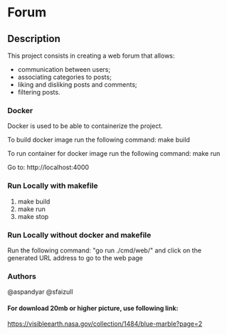 # Forum

## Description

This project consists in creating a web forum that allows:
   * communication between users;
   * associating categories to posts;
   * liking and disliking posts and comments;
   * filtering posts.

### Docker
Docker is used to be able to containerize the project.

To build docker image run the following command:
make build

To run container for docker image run the following command:
make run

Go to: http://localhost:4000 

### Run Locally with makefile
1. make build
2. make run
3. make stop

### Run Locally without docker and makefile
Run the following command: "go run ./cmd/web/" and click on the generated URL address to go to the web page


### Authors
@aspandyar
@sfaizull


#### For download 20mb or higher picture, use following link:
https://visibleearth.nasa.gov/collection/1484/blue-marble?page=2
